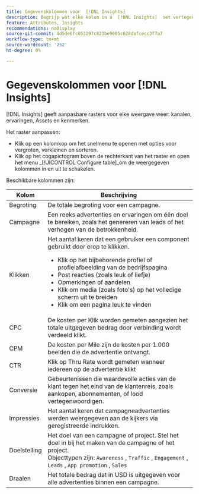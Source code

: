 ```yaml
---
title: Gegevenskolommen voor  [!DNL Insights]
description: Begrijp wat elke kolom in a  [!DNL Insights]  net vertegenwoordigt.
feature: Attributes, Insights
recommendations: noDisplay
source-git-commit: 4d5de6fc053297c823be9005c628dafcecc3f7a7
workflow-type: tm+mt
source-wordcount: '252'
ht-degree: 0%

---
```



# Gegevenskolommen voor [!DNL Insights]

[!DNL Insights] geeft aanpasbare rasters voor elke weergave weer: kanalen, ervaringen, Assets en kenmerken.

Het raster aanpassen:

- Klik op een kolomkop om het snelmenu te openen met opties voor vergroten, verkleinen en sorteren.
- Klik op het cogapictogram boven de rechterkant van het raster en open het menu _[!UICONTROL Configure table]_om de weergegeven kolommen in en uit te schakelen.

Beschikbare kolommen zijn:

| Kolom | Beschrijving |
| ----------- | ------------ |
| Begroting | De totale begroting voor een campagne. |
| Campagne | Een reeks advertenties en ervaringen om één doel te bereiken, zoals het genereren van leads of het verhogen van de betrokkenheid. |
| Klikken | Het aantal keren dat een gebruiker een component gebruikt door erop te klikken.<ul><li>Klik op het bijbehorende profiel of profielafbeelding van de bedrijfspagina</li><li>Post reacties (zoals leuk of liefje)</li><li>Opmerkingen of aandelen</li><li>Klik om media (zoals foto&#39;s) op het volledige scherm uit te breiden</li><li>Klik om een pagina leuk te vinden</li></ul> |
| CPC | De kosten per Klik worden gemeten aangezien het totale uitgegeven bedrag door verbinding wordt verdeeld klikt. |
| CPM | De kosten per Mile zijn de kosten per 1.000 beelden die de advertentie ontvangt. |
| CTR | Klik op Thru Rate wordt gemeten wanneer iedereen op de advertentie klikt |
| Conversie | Gebeurtenissen die waardevolle acties van de klant tegen het eind van de klantenreis, zoals aankopen, abonnementen, of lood vertegenwoordigen. |
| Impressies | Het aantal keren dat campagneadvertenties werden weergegeven aan de kijkers via geregistreerde indrukken. |
| Doelstelling | Het doel van een campagne of project. Stel het doel in bij het maken van de campagne of het project.<br> Objecttypen zijn: `Awareness` , `Traffic` , `Engagement` , `Leads` , `App promotion` , `Sales` |
| Draaien | Het totale bedrag dat in USD is uitgegeven voor alle advertenties binnen een campagne. |
